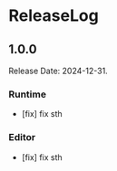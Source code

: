 # ReleaseLog

## 1.0.0

Release Date: 2024-12-31.

### Runtime

- [fix] fix sth

### Editor

- [fix] fix sth


